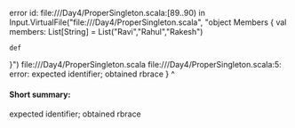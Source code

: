 error id: file://<WORKSPACE>/Day4/ProperSingleton.scala:[89..90) in Input.VirtualFile("file://<WORKSPACE>/Day4/ProperSingleton.scala", "object Members {
    val members: List[String] = List("Ravi","Rahul","Rakesh")

    def 
}")
file://<WORKSPACE>/Day4/ProperSingleton.scala
file://<WORKSPACE>/Day4/ProperSingleton.scala:5: error: expected identifier; obtained rbrace
}
^
#### Short summary: 

expected identifier; obtained rbrace